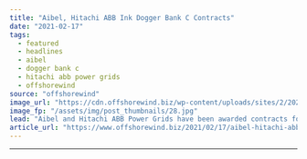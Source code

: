 ```yaml
---
title: "Aibel, Hitachi ABB Ink Dogger Bank C Contracts"
date: "2021-02-17"
tags: 
  - featured
  - headlines
  - aibel
  - dogger bank c
  - hitachi abb power grids
  - offshorewind
source: "offshorewind"
image_url: "https://cdn.offshorewind.biz/wp-content/uploads/sites/2/2021/02/17095004/Aibel_offshore-converter-platform-illustration.jpg"
image_fp: "/assets/img/post_thumbnails/28.jpg"
lead: "Aibel and Hitachi ABB Power Grids have been awarded contracts for the third phase"
article_url: "https://www.offshorewind.biz/2021/02/17/aibel-hitachi-abb-ink-dogger-bank-c-contracts/"
---
```


---
